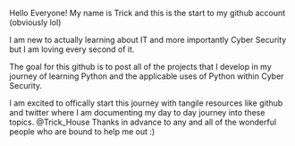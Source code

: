 Hello Everyone! My name is Trick and this is the start to my github account (obviously lol) 

I am new to actually learning about IT and more importantly Cyber Security but I am loving every second of it. 

The goal for this github is to post all of the projects that I develop in my journey of learning Python and the applicable uses of Python within Cyber Security. 

I am excited to offically start this journey with tangile resources like github and twitter where I am documenting my day to day journey into these topics. 
                                                                                   @Trick_House
Thanks in advance to any and all of the wonderful people who are bound to help me out :)
